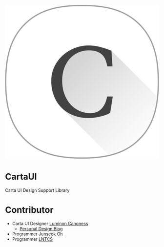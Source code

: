 <img with="128px" height="128px">![image](IntroduceElements/images/icon.png)</img>

# CartaUI
Carta UI Design Support Library



# Contributor
* Carta UI Designer [Luminon Canoness](http://github.com/Luminon)
  * [Personal Design Blog](http://itsuka.me)
* Programmer [Junseok Oh](https://github.com/kotohana5706)
* Programmer [LNTCS](https://github.com/LNTCS)
